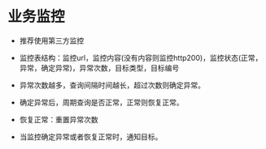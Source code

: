 # 业务监控
* 推荐使用第三方监控
* 监控表结构：监控url，监控内容(没有内容则监控http200)，监控状态(正常，异常，确定异常)，异常次数，目标类型，目标编号

* 异常次数越多，查询间隔时间越长，超过次数则确定异常。
* 确定异常后，周期查询是否正常，正常则恢复正常。
* 恢复正常：重置异常次数
* 当监控确定异常或者恢复正常时，通知目标。
